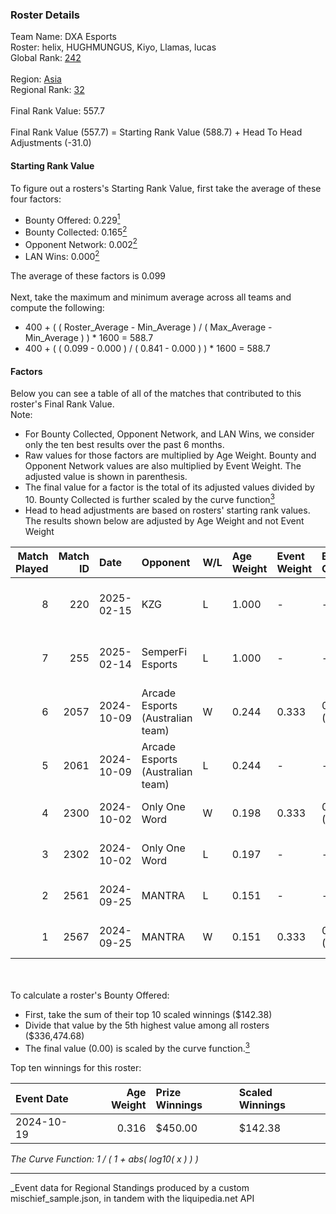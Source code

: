 ### Roster Details<br />
Team Name: DXA Esports<br />
Roster: helix, HUGHMUNGUS, Kiyo, Llamas, lucas<br />
Global Rank: [242](../../standings_global_2025_03_01.md)<br />
<br />
Region: [Asia]( ../../standings_asia_2025_03_01.md)<br />
Regional Rank: [32]( ../../standings_asia_2025_03_01.md)<br />
<br />
Final Rank Value:  557.7<br />
<br />
Final Rank Value (557.7) = Starting Rank Value (588.7) + Head To Head Adjustments (-31.0)<br />

#### Starting Rank Value<br />
To figure out a rosters's Starting Rank Value, first take the average of these four factors:<br />
- Bounty Offered: 0.229[<sup>1</sup>](#table2)
- Bounty Collected: 0.165[<sup>2</sup>](#table1)
- Opponent Network: 0.002[<sup>2</sup>](#table1)
- LAN Wins: 0.000[<sup>2</sup>](#table1)

The average of these factors is 0.099<br />
<br />
Next, take the maximum and minimum average across all teams and compute the following:<br />
- 400 + ( ( Roster_Average - Min_Average ) / ( Max_Average - Min_Average ) ) * 1600 = 588.7
- 400 + ( ( 0.099 - 0.000 ) / ( 0.841 - 0.000 ) ) * 1600 = 588.7


#### Factors<br />
Below you can see a table of all of the matches that contributed to this roster's Final Rank Value.<br />
Note:<br />

- For Bounty Collected, Opponent Network, and LAN Wins, we consider only the ten best results over the past 6 months.
- Raw values for those factors are multiplied by Age Weight. Bounty and Opponent Network values are also multiplied by Event Weight. The adjusted value is shown in parenthesis.
- The final value for a factor is the total of its adjusted values divided by 10. Bounty Collected is further scaled by the curve function[<sup>3</sup>](#curveFunction)
- Head to head adjustments are based on rosters' starting rank values. The results shown below are adjusted by Age Weight and not Event Weight
<span id="table1"></span><br />


| Match Played | Match ID | Date       | Opponent                         | W/L | Age Weight | Event Weight | Bounty Collected | Opponent Network | LAN Wins  | H2H Adj. | Roster                                 |
| -: | -: | :- | :- | :- | :- | :- | :- | :- | :- | -: | :- |
|            8 |      220 | 2025-02-15 | KZG                              | L   | 1.000      | -            | -                | -                | -         |   -15.30 | helix, HUGHMUNGUS, Kiyo, Llamas, lucas |
|            7 |      255 | 2025-02-14 | SemperFi Esports                 | L   | 1.000      | -            | -                | -                | -         |   -16.23 | helix, HUGHMUNGUS, Kiyo, Llamas, lucas |
|            6 |     2057 | 2024-10-09 | Arcade Esports (Australian team) | W   | 0.244      | 0.333        | 0.000 (0.000)    | 0.015 (0.001)    | 0 (0.000) |     3.75 | helix, Kiyo, lucas, prakM, Roflko      |
|            5 |     2061 | 2024-10-09 | Arcade Esports (Australian team) | L   | 0.244      | -            | -                | -                | -         |    -4.00 | helix, Kiyo, lucas, prakM, Roflko      |
|            4 |     2300 | 2024-10-02 | Only One Word                    | W   | 0.198      | 0.333        | 0.001 (0.000)    | 0.233 (0.015)    | 0 (0.000) |     3.43 | helix, Kiyo, lucas, prakM, Roflko      |
|            3 |     2302 | 2024-10-02 | Only One Word                    | L   | 0.197      | -            | -                | -                | -         |    -2.83 | helix, Kiyo, lucas, prakM, Roflko      |
|            2 |     2561 | 2024-09-25 | MANTRA                           | L   | 0.151      | -            | -                | -                | -         |    -2.29 | helix, Kiyo, lucas, prakM, Roflko      |
|            1 |     2567 | 2024-09-25 | MANTRA                           | W   | 0.151      | 0.333        | 0.000 (0.000)    | 0.129 (0.006)    | 0 (0.000) |     2.48 | helix, Kiyo, lucas, prakM, Roflko      |

<br />
<span id="table2"></span><br />
To calculate a roster's Bounty Offered:<br />

- First, take the sum of their top 10 scaled winnings ($142.38)
- Divide that value by the 5th highest value among all rosters ($336,474.68)
- The final value (0.00) is scaled by the curve function.[<sup>3</sup>](#curveFunction)

Top ten winnings for this roster:<br />

| Event Date | Age Weight | Prize Winnings | Scaled Winnings |
| :- | -: | :- | :- |
| 2024-10-19 |      0.316 | $450.00        | $142.38         |


<span id="curveFunction"></span>_The Curve Function: 1 / ( 1 + abs( log10( x ) ) )_<br />

---
_Event data for Regional Standings produced by a custom mischief_sample.json, in tandem with the liquipedia.net API<br />
